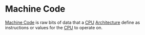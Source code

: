# Machine Code
[Machine Code](Machine%20Code.md) is raw bits of data that a [CPU](../Architecture/CPU.md) [Architecture](../Architecture/Architecture.md) define as instructions or values for the [CPU](../Architecture/CPU.md) to operate on.

